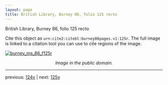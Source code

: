 ```yaml
---
layout: page
title: British Library, Burney 86, folio 125 recto
---
```


British Library, Burney 86, folio 125 recto

Cite this object as `urn:cite2:citebl:burney86pages.v1:125r`.  The full image is linked to a citation tool you can use to cite regions of the image.

[![burney_ms_86_f125r](http://www.homermultitext.org/iipsrv?IIIF=/project/homer/pyramidal/deepzoom/citebl/burney86imgs/v1/burney_ms_86_f125r.tif/full/800,/0/default.jpg)](http://www.homermultitext.org/ict2/?urn=urn:cite2:citebl:burney86imgs.v1:burney_ms_86_f125r) 

<p style="text-align: center; font-style: italic;">Image in the public domain.</p>

---

previous: [124v](../124v/) | next: [125v](../125v/)